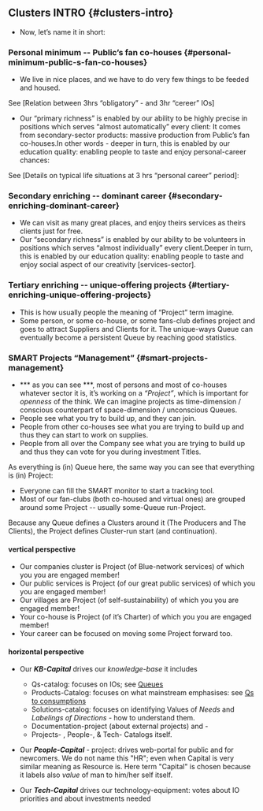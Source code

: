 ## Clusters INTRO {#clusters-intro}

*   Now, let’s name it in short:

### Personal minimum -- Public’s fan co-houses {#personal-minimum-public-s-fan-co-houses}

*   We live in nice places, and we have to do very few things to be feeded and housed.

See [Relation between 3hrs “obligatory” - and 3hr “cereer” IOs]

*   Our “primary richness” is enabled by our ability to be highly precise in positions which serves “almost automatically” every client: It comes from secondary-sector products: massive production from Public’s fan co-houses.In other words - deeper in turn, this is enabled by our education quality: enabling people to taste and enjoy personal-career chances:

See [Details on typical life situations at 3 hrs “personal career” period]:

### Secondary enriching -- dominant career {#secondary-enriching-dominant-career}

*   We can visit as many great places, and enjoy theirs services as theirs clients just for free.
*   Our “secondary richness” is enabled by our ability to be volunteers in positions which serves “almost individually” every client.Deeper in turn, this is enabled by our education quality: enabling people to taste and enjoy social aspect of our creativity [services-sector].

### Tertiary enriching -- unique-offering projects {#tertiary-enriching-unique-offering-projects}

*   This is how usually people the meaning of “Project” term imagine.
*   Some person, or some co-house, or some fans-club defines project and goes to attract Suppliers and Clients for it. The unique-ways Queue can eventually become a persistent Queue by reaching good statistics.

### SMART Projects “Management” {#smart-projects-management}

*   *** as you can see ***, most of persons and most of co-houses whatever sector it is, it’s working on a _“Project”_, which is important for _openness_ of the think. We can imagine projects as time-dimension / conscious counterpart of space-dimension / unconscious Queues.
*   People see what you try to build up, and they can join.
*   People from other co-houses see what you are trying to build up and thus they can start to work on supplies.
*   People from all over the Company see what you are trying to build up and thus they can vote for you during investment Titles.

As everything is (in) Queue here, the same way you can see that everything is (in) Project:

*   Everyone can fill the SMART monitor to start a tracking tool.
*   Most of our fan-clubs (both co-housed and virtual ones) are grouped around some Project -- usually some-Queue run-Project.

Because any Queue defines a Clusters around it (The Producers and The Clients), the Project defines Cluster-run start (and continuation).

#### vertical perspective

*   Our companies cluster is Project (of Blue-network services) of which you you are engaged member!
*   Our public services is Project (of our great public services) of which you you are engaged member!
*   Our villages are Project (of self-sustainability) of which you you are engaged member!
*   Your co-house is Project (of it’s Charter) of which you you are engaged member!
*   Your career can be focused on moving some Project forward too.

#### horizontal perspective

*   Our ***KB-Capital*** drives our *knowledge-base* it includes
    - Qs-catalog: focuses on IOs; see [Queues](https://altair.gitbooks.io/intro/content/detailed_intro/queues.html)
    - Products-Catalog: focuses on what mainstream emphasises: see [Qs to consumptions](https://altair.gitbooks.io/intro/content/detailed_intro/queues.html#qs-to-consumptions-of-materials)
    - Solutions-catalog: focuses on identifying Values of *Needs* and *Labelings of Directions* - how to understand them. 
    - Documentation-project (about external projects) and -
    - Projects- , People-, & Tech- Catalogs itself.

*   Our ***People-Capital*** - project: drives web-portal for public and for newcomers. We do not name this "HR"; even when Capital is very similar meaning as Resource is. Here term "Capital" is chosen because it labels also *value* of man to him/her self itself.

*   Our ***Tech-Capital*** drives our technology-equipment: votes about IO priorities and about investments needed
